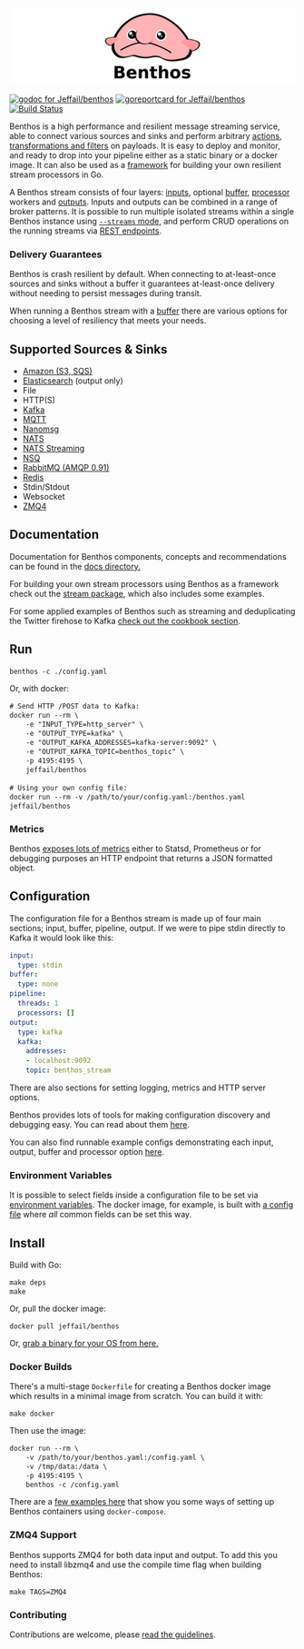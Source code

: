 ![Benthos](icon.png "Benthos")

[![godoc for Jeffail/benthos][godoc-badge]][godoc-url]
[![goreportcard for Jeffail/benthos][goreport-badge]][goreport-url]
[![Build Status][travis-badge]][travis-url]

Benthos is a high performance and resilient message streaming service, able to
connect various sources and sinks and perform arbitrary
[actions, transformations and filters][processors] on payloads. It is easy to
deploy and monitor, and ready to drop into your pipeline either as a static
binary or a docker image. It can also be used as a [framework][godoc-url] for
building your own resilient stream processors in Go.

A Benthos stream consists of four layers: [inputs][inputs], optional
[buffer][buffers], [processor][processors] workers and [outputs][outputs].
Inputs and outputs can be combined in a range of broker patterns. It is possible
to run multiple isolated streams within a single Benthos instance using
[`--streams` mode][streams-mode], and perform CRUD operations on the running
streams via [REST endpoints][streams-api].

### Delivery Guarantees

Benthos is crash resilient by default. When connecting to at-least-once sources
and sinks without a buffer it guarantees at-least-once delivery without needing
to persist messages during transit.

When running a Benthos stream with a [buffer][buffers] there are various options
for choosing a level of resiliency that meets your needs.

## Supported Sources & Sinks

- [Amazon (S3, SQS)][amazons3]
- [Elasticsearch][elasticsearch] (output only)
- File
- HTTP(S)
- [Kafka][kafka]
- [MQTT][mqtt]
- [Nanomsg][nanomsg]
- [NATS][nats]
- [NATS Streaming][natsstreaming]
- [NSQ][nsq]
- [RabbitMQ (AMQP 0.91)][rabbitmq]
- [Redis][redis]
- Stdin/Stdout
- Websocket
- [ZMQ4][zmq]

## Documentation

Documentation for Benthos components, concepts and recommendations can be found
in the [docs directory.][general-docs]

For building your own stream processors using Benthos as a framework check out
the [stream package][godoc-url], which also includes some examples.

For some applied examples of Benthos such as streaming and deduplicating the
Twitter firehose to Kafka [check out the cookbook section][cookbook-docs].

## Run

``` shell
benthos -c ./config.yaml
```

Or, with docker:

``` shell
# Send HTTP /POST data to Kafka:
docker run --rm \
	-e "INPUT_TYPE=http_server" \
	-e "OUTPUT_TYPE=kafka" \
	-e "OUTPUT_KAFKA_ADDRESSES=kafka-server:9092" \
	-e "OUTPUT_KAFKA_TOPIC=benthos_topic" \
	-p 4195:4195 \
	jeffail/benthos

# Using your own config file:
docker run --rm -v /path/to/your/config.yaml:/benthos.yaml jeffail/benthos
```

### Metrics

Benthos [exposes lots of metrics][metrics] either to Statsd, Prometheus or for
debugging purposes an HTTP endpoint that returns a JSON formatted object.

## Configuration

The configuration file for a Benthos stream is made up of four main sections;
input, buffer, pipeline, output. If we were to pipe stdin directly to Kafka it
would look like this:

``` yaml
input:
  type: stdin
buffer:
  type: none
pipeline:
  threads: 1
  processors: []
output:
  type: kafka
  kafka:
    addresses:
    - localhost:9092
    topic: benthos_stream
```

There are also sections for setting logging, metrics and HTTP server options.

Benthos provides lots of tools for making configuration discovery and debugging
easy. You can read about them [here][config-doc].

You can also find runnable example configs demonstrating each input, output,
buffer and processor option [here](config).

### Environment Variables

It is possible to select fields inside a configuration file to be set via
[environment variables][config-interp]. The docker image, for example, is built
with [a config file][env-config] where _all_ common fields can be set this way.

## Install

Build with Go:

``` shell
make deps
make
```

Or, pull the docker image:

``` shell
docker pull jeffail/benthos
```

Or, [grab a binary for your OS from here.][releases]

### Docker Builds

There's a multi-stage `Dockerfile` for creating a Benthos docker image which
results in a minimal image from scratch. You can build it with:

``` shell
make docker
```

Then use the image:

``` shell
docker run --rm \
	-v /path/to/your/benthos.yaml:/config.yaml \
	-v /tmp/data:/data \
	-p 4195:4195 \
	benthos -c /config.yaml
```

There are a [few examples here][compose-examples] that show you some ways of
setting up Benthos containers using `docker-compose`.

### ZMQ4 Support

Benthos supports ZMQ4 for both data input and output. To add this you need to
install libzmq4 and use the compile time flag when building Benthos:

``` shell
make TAGS=ZMQ4
```

### Contributing

Contributions are welcome, please [read the guidelines](CONTRIBUTING.md).

[inputs]: docs/inputs/README.md
[buffers]: docs/buffers/README.md
[processors]: docs/processors/README.md
[outputs]: docs/outputs/README.md

[metrics]: docs/metrics.md
[config-interp]: docs/config_interpolation.md
[compose-examples]: resources/docker/compose_examples
[streams-api]: docs/api/streams.md
[streams-mode]: docs/streams/README.md
[general-docs]: docs/README.md
[cookbook-docs]: docs/cookbook/README.md
[env-config]: config/env/README.md
[config-doc]: docs/configuration.md

[releases]: https://github.com/Jeffail/benthos/releases

[godoc-badge]: https://godoc.org/github.com/Jeffail/benthos/lib/stream?status.svg
[godoc-url]: https://godoc.org/github.com/Jeffail/benthos/lib/stream
[goreport-badge]: https://goreportcard.com/badge/github.com/Jeffail/benthos
[goreport-url]: https://goreportcard.com/report/Jeffail/benthos
[travis-badge]: https://travis-ci.org/Jeffail/benthos.svg?branch=master
[travis-url]: https://travis-ci.org/Jeffail/benthos

[dep]: https://github.com/golang/dep
[amazons3]: https://aws.amazon.com/s3/
[zmq]: http://zeromq.org/
[nanomsg]: http://nanomsg.org/
[rabbitmq]: https://www.rabbitmq.com/
[mqtt]: http://mqtt.org/
[nsq]: http://nsq.io/
[nats]: http://nats.io/
[natsstreaming]: https://nats.io/documentation/streaming/nats-streaming-intro/
[redis]: https://redis.io/
[kafka]: https://kafka.apache.org/
[elasticsearch]: https://www.elastic.co/
